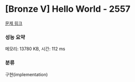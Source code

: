 # [Bronze V] Hello World - 2557 

[문제 링크](https://www.acmicpc.net/problem/2557) 

### 성능 요약

메모리: 13780 KB, 시간: 112 ms

### 분류

구현(implementation)

